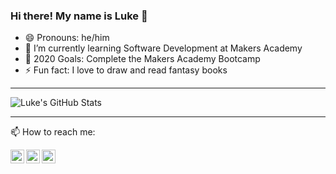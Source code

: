### Hi there! My name is Luke 👋
- 😄 Pronouns: he/him
- 🌱 I’m currently learning Software Development at Makers Academy
- 🥅 2020 Goals: Complete the Makers Academy Bootcamp
- ⚡ Fun fact: I love to draw and read fantasy books
---

![Luke's GitHub Stats](https://github-readme-stats.vercel.app/api?username=lukewickens1989&show_icons=true&theme=dracula)

--- 
 
📫 How to reach me: 

[<img align="left" alt="lukewickens1989 | LinkedIn" width="22px" src="https://cdn.jsdelivr.net/npm/simple-icons@v3/icons/linkedin.svg" />][linkedin]
[<img align="left" alt="lukewickens1989 | Email" width="22px" src="https://cdn.jsdelivr.net/npm/simple-icons@v3/icons/gmail.svg" />][email]
[<img align="left" alt="lukewickens1989 | Medium" width="22px" src="https://cdn.jsdelivr.net/npm/simple-icons@v3/icons/medium.svg" />][medium]

<!-- Links to social media accounts -->
[linkedin]: https://linkedin.com/in/lukewickens
[email]: mailto:lukewickens1989@gmail.com
[medium]: https://lukewickens1989.medium.com/

<!--
**lukewickens1989/lukewickens1989** is a ✨ _special_ ✨ repository because its `README.md` (this file) appears on your GitHub profile.

Here are some ideas to get you started:

- 🔭 I’m currently working on ...
- 🌱 I’m currently learning ...
- 👯 I’m looking to collaborate on ...
- 🤔 I’m looking for help with ...
- 💬 Ask me about ...
- 📫 How to reach me: ...
- 😄 Pronouns: ...
- ⚡ Fun fact: ...
-->
